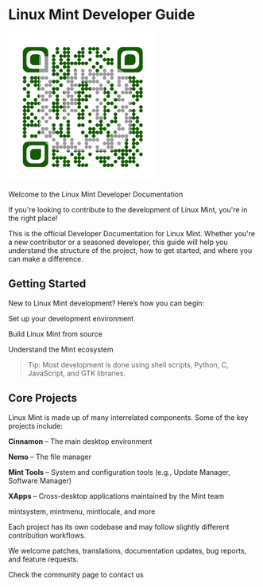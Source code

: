 # Linux Mint Developer Guide

![QR Code](/images/qr.png)

Welcome to the Linux Mint Developer Documentation

If you're looking to contribute to the development of Linux Mint, you're in the right place!

This is the official Developer Documentation for Linux Mint. Whether you're a new contributor or a seasoned developer, this guide will help you understand the structure of the project, how to get started, and where you can make a difference.

## Getting Started

New to Linux Mint development? Here’s how you can begin:

Set up your development environment

Build Linux Mint from source

Understand the Mint ecosystem

> Tip: Most development is done using shell scripts, Python, C, JavaScript, and GTK libraries.

## Core Projects

Linux Mint is made up of many interrelated components. Some of the key projects include:

**Cinnamon** – The main desktop environment

**Nemo** – The file manager

**Mint Tools** – System and configuration tools (e.g., Update Manager, Software Manager)

**XApps** – Cross-desktop applications maintained by the Mint team

mintsystem, mintmenu, mintlocale, and more

Each project has its own codebase and may follow slightly different contribution workflows.

We welcome patches, translations, documentation updates, bug reports, and feature requests.

Check the community page to contact us
